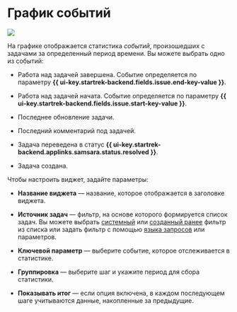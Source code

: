 # График событий

![](../../_assets/tracker/widgets/events.png)

На графике отображается статистика _событий_, произошедших с задачами за определенный период времени. Вы можете выбрать одно из событий:

- Работа над задачей завершена. Событие определяется по параметру **{{ ui-key.startrek-backend.fields.issue.end-key-value }}**.

- Работа над задачей начата. Событие определяется по параметру **{{ ui-key.startrek-backend.fields.issue.start-key-value }}**.

- Последнее обновление задачи.

- Последний комментарий под задачей.

- Задача переведена в статус **{{ ui-key.startrek-backend.applinks.samsara.status.resolved }}**.

- Задача создана.

Чтобы настроить виджет, задайте параметры:

- **Название виджета** — название, которое отображается в заголовке виджета.

- **Источник задач** — фильтр, на основе которого формируется список задач. Вы можете выбрать [системный](default-filters.md) или [созданный ранее](create-filter.md) фильтр из списка или задать фильтр с помощью [языка запросов](query-filter.md) или параметров.
- **Ключевой параметр** — выберите событие, которое отслеживается в статистике.

- **Группировка** — выберите шаг и укажите период для сбора статистики.

- **Показывать итог** — если опция включена, в каждом последующем шаге учитываются данные, накопленные за предыдущие.

